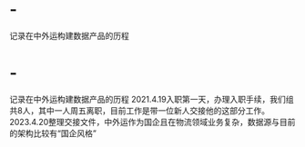 # -
记录在中外运构建数据产品的历程
# -
记录在中外运构建数据产品的历程
2021.4.19入职第一天，办理入职手续，我们组共8人，其中一人周五离职，目前工作是带一位新人交接他的这部分工作。
2023.4.20整理交接文件，中外运作为国企且在物流领域业务复杂，数据源与目前的架构比较有“国企风格”
